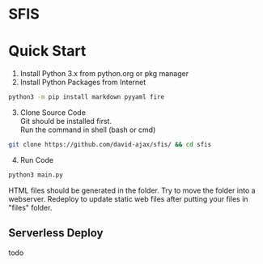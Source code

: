 # SFIS

# Quick Start
1. Install Python 3.x from python.org or pkg manager
2. Install Python Packages from Internet  
``` bash
python3 -m pip install markdown pyyaml fire  
```
3. Clone Source Code    
Git should be installed first.  
Run the command in shell (bash or cmd)
``` bash
git clone https://github.com/david-ajax/sfis/ && cd sfis
```
4. Run Code  
``` bash    
python3 main.py
```
HTML files should be generated in the folder.
Try to move the folder into a webserver.
Redeploy to update static web files after putting your files in "files" folder.  
## Serverless Deploy
todo
